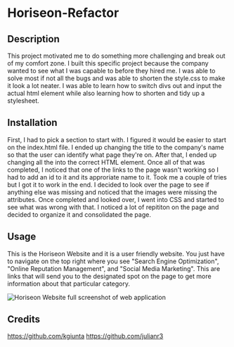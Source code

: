 # Horiseon-Refactor

## Description

This project motivated me to do something more challenging and break out of my comfort zone. I built this specific project because the company wanted to see what I was capable to before they hired me. I was able to solve most if not all the bugs and was able to shorten the style.css to make it look a lot neater. I was able to learn how to switch divs out and input the actual html element while also learning how to shorten and tidy up a stylesheet.

## Installation

First, I had to pick a section to start with. I figured it would be easier to start on the index.html file. I ended up changing the title to the company's name so that the user can identify what page they're on. After that, I ended up changing all the <divs> into the correct HTML element. Once all of that was completed, I noticed that one of the links to the page wasn't working so I had to add an id to it and its approriate name to it. Took me a couple of tries but I got it to work in the end. I decided to look over the page to see if anything else was missing and noticed that the images were missing the <alt> attributes. Once completed and looked over, I went into CSS and started to see what was wrong with that. I noticed a lot of repititon on the page and decided to organize it and consolidated the page.

## Usage

This is the Horiseon Website and it is a user friendly website. You just have to navigate on the top right where you see "Search Engine Optimization", "Online Reputation Management", and "Social Media Marketing". This are links that will send you to the designated spot on the page to get more information about that particular category. 
    
![Horiseon Website full screenshot of web application](./assets/images/Horiseon-Refactor-Website.png)
    

## Credits

https://github.com/kgiunta
https://github.com/julianr3